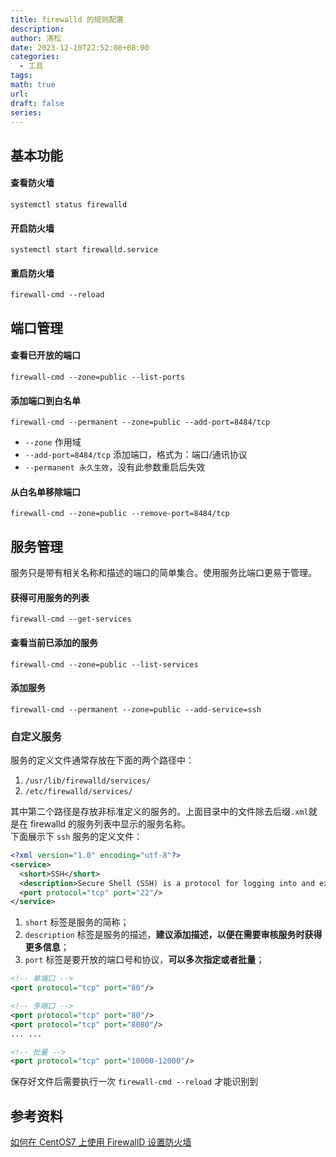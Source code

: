 ```yaml
---
title: firewalld 的规则配置
description: 
author: 清松
date: 2023-12-10T22:52:08+08:00
categories:
  - 工具
tags: 
math: true
url: 
draft: false
series:
---
```

## 基本功能
#### 查看防火墙
``` shell
systemctl status firewalld
```

#### 开启防火墙
``` shell
systemctl start firewalld.service
```

#### 重启防火墙
``` shell
firewall-cmd --reload
```

## 端口管理
#### 查看已开放的端口
``` shell
firewall-cmd --zone=public --list-ports
```

#### 添加端口到白名单
``` shell
firewall-cmd --permanent --zone=public --add-port=8484/tcp
```
- `--zone` 作用域
- `--add-port=8484/tcp` 添加端口，格式为：端口/通讯协议
- `--permanent 永久生效`，没有此参数重启后失效

#### 从白名单移除端口
``` shell
firewall-cmd --zone=public --remove-port=8484/tcp
```

## 服务管理
服务只是带有相关名称和描述的端口的简单集合。使用服务比端口更易于管理。

#### 获得可用服务的列表
``` shell
firewall-cmd --get-services
```

#### 查看当前已添加的服务
``` shell
firewall-cmd --zone=public --list-services
```

#### 添加服务
``` shell
firewall-cmd --permanent --zone=public --add-service=ssh
```

### 自定义服务
服务的定义文件通常存放在下面的两个路径中：
1.  `/usr/lib/firewalld/services/`
2.  `/etc/firewalld/services/`

其中第二个路径是存放非标准定义的服务的。上面目录中的文件除去后缀`.xml`就是在 firewalld 的服务列表中显示的服务名称。  
下面展示下 `ssh` 服务的定义文件：

``` xml
<?xml version="1.0" encoding="utf-8"?>
<service>
  <short>SSH</short>
  <description>Secure Shell (SSH) is a protocol for logging into and executing commands on remote machines. It provides secure encrypted communications. If you plan on accessing your machine remotely via SSH over a firewalled interface, enable this option. You need the openssh-server package installed for this option to be useful.</description>
  <port protocol="tcp" port="22"/>
</service>
```

1.  `short` 标签是服务的简称；
2.  `description` 标签是服务的描述，**建议添加描述，以便在需要审核服务时获得更多信息**；
3.  `port` 标签是要开放的端口号和协议，**可以多次指定或者批量**；
``` xml
<!-- 单端口 -->
<port protocol="tcp" port="80"/>

<!-- 多端口 -->
<port protocol="tcp" port="80"/>
<port protocol="tcp" port="8080"/>
... ...

<!-- 批量 -->
<port protocol="tcp" port="10000-12000"/>
```
保存好文件后需要执行一次 `firewall-cmd --reload` 才能识别到

## 参考资料
[如何在 CentOS7 上使用 FirewallD 设置防火墙](https://www.digitalocean.com/community/tutorials/how-to-set-up-a-firewall-using-firewalld-on-centos-7#getting-familiar-with-the-current-firewall-rules)  
